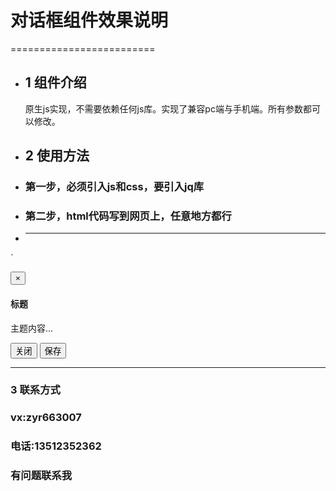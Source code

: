 # 对话框组件效果说明 #
=========================
+ ## 1 组件介绍 ##
	原生js实现，不需要依赖任何js库。实现了兼容pc端与手机端。所有参数都可以修改。
+ ## 2	使用方法 ##
+ ### 第一步，必须引入js和css，要引入jq库 ###
+ ### 第二步，html代码写到网页上，任意地方都行 ###
+ ***
`<div class="da-fade">
			<div class="da-dialog da-middle" id="dialog">
				<div class="da-content">
					<div class="da-header">
						<button type="button" class="close"><span>×</span></button>
						<h4 class="da-title">标题</h4>
					</div>
					<div class="da-body">
						<p>主题内容...</p>
					</div>
					<div class="da-footer">
						<button type="button" class="btn-default">关闭</button>
						<button type="button" class="btn-primary">保存</button>
					</div>
				</div>
			</div>
		</div>
***
### 3 联系方式 ###
### vx:zyr663007
### 电话:13512352362
### 有问题联系我

